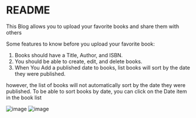 # README

This Blog allows you to upload your favorite books and share them with others

Some features to know before you upload your favorite book:

1. Books should have a Title, Author, and ISBN.
2. You should be able to create, edit, and delete books.
3. When You Add a published date to books, list books will sort by the date they were published.

however, the list of books will not automatically sort by the date they were published. To be able to sort books by date, you can click on the Date item in the book list

![image](https://user-images.githubusercontent.com/88009178/189416290-ee1b66bf-5a43-4e1d-8279-80850cd7a550.png)
![image](https://user-images.githubusercontent.com/88009178/189416409-040ec6f9-7b91-4919-9e86-445ac6fe6bb9.png)
